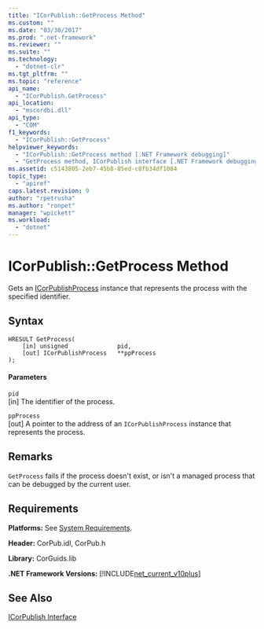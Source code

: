 ```yaml
---
title: "ICorPublish::GetProcess Method"
ms.custom: ""
ms.date: "03/30/2017"
ms.prod: ".net-framework"
ms.reviewer: ""
ms.suite: ""
ms.technology: 
  - "dotnet-clr"
ms.tgt_pltfrm: ""
ms.topic: "reference"
api_name: 
  - "ICorPublish.GetProcess"
api_location: 
  - "mscordbi.dll"
api_type: 
  - "COM"
f1_keywords: 
  - "ICorPublish::GetProcess"
helpviewer_keywords: 
  - "ICorPublish::GetProcess method [.NET Framework debugging]"
  - "GetProcess method, ICorPublish interface [.NET Framework debugging]"
ms.assetid: c5143805-2eb7-45b8-85ed-c8fb34df1084
topic_type: 
  - "apiref"
caps.latest.revision: 9
author: "rpetrusha"
ms.author: "ronpet"
manager: "wpickett"
ms.workload: 
  - "dotnet"
---
```

# ICorPublish::GetProcess Method
Gets an [ICorPublishProcess](../../../../docs/framework/unmanaged-api/debugging/icorpublishprocess-interface.md) instance that represents the process with the specified identifier.  
  
## Syntax  
  
```  
HRESULT GetProcess(  
    [in] unsigned              pid,   
    [out] ICorPublishProcess   **ppProcess  
);  
```  
  
#### Parameters  
 `pid`  
 [in] The identifier of the process.  
  
 `ppProcess`  
 [out] A pointer to the address of an `ICorPublishProcess` instance that represents the process.  
  
## Remarks  
 `GetProcess` fails if the process doesn't exist, or isn't a managed process that can be debugged by the current user.  
  
## Requirements  
 **Platforms:** See [System Requirements](../../../../docs/framework/get-started/system-requirements.md).  
  
 **Header:** CorPub.idl, CorPub.h  
  
 **Library:** CorGuids.lib  
  
 **.NET Framework Versions:** [!INCLUDE[net_current_v10plus](../../../../includes/net-current-v10plus-md.md)]  
  
## See Also  
 [ICorPublish Interface](../../../../docs/framework/unmanaged-api/debugging/icorpublish-interface.md)
